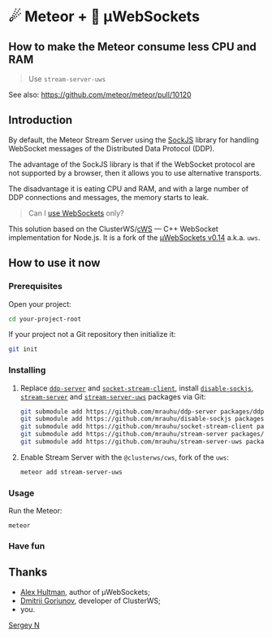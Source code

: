 # ☄ Meteor + 🚀 µWebSockets

## How to make the Meteor consume less CPU and RAM

> Use `stream-server-uws`

See also: https://github.com/meteor/meteor/pull/10120
 
## Introduction

By default, the Meteor Stream Server using the [SockJS][s] library for handling WebSocket messages of the Distributed Data Protocol (DDP).

[s]: https://github.com/sockjs

The advantage of the SockJS library is that if the WebSocket protocol are not supported by a browser, then it allows you to use alternative transports.

The disadvantage it is eating CPU and RAM, and with a large number of DDP connections and messages, the memory starts to leak.

> Can I [use WebSockets][ws] only?

[ws]: https://caniuse.com/websockets

This solution based on the ClusterWS/[cWS][c] — C++ WebSocket implementation for Node.js.
It is a fork of the [µWebSockets v0.14][u] a.k.a. `uws`.

[c]: https://github.com/ClusterWS/cWS
[u]: https://github.com/uNetworking/uWebSockets/tree/v0.14


## How to use it now

### Prerequisites

Open your project:

```bash
cd your-project-root
```

If your project not a Git repository then initialize it:

```bash
git init
```

### Installing

1. Replace [`ddp-server`][1] and [`socket-stream-client`][2], install [`disable-sockjs`][3], [`stream-server`][4] and [`stream-server-uws`][5] packages via Git:

    [1]: https://github.com/mrauhu/ddp-server
    [2]: https://github.com/mrauhu/socket-stream-client
    [3]: https://github.com/mrauhu/disable-sockjs
    [4]: https://github.com/mrauhu/stream-server
    [5]: https://github.com/mrauhu/stream-server-uws

    ```bash
    git submodule add https://github.com/mrauhu/ddp-server packages/ddp-server
    git submodule add https://github.com/mrauhu/disable-sockjs packages/disable-sockjs
    git submodule add https://github.com/mrauhu/socket-stream-client packages/socket-stream-client
    git submodule add https://github.com/mrauhu/stream-server packages/stream-server
    git submodule add https://github.com/mrauhu/stream-server-uws packages/stream-server-uws
    ```

3. Enable Stream Server with the `@clusterws/cws`, fork of the `uws`:

    ```bash
    meteor add stream-server-uws
    ```

### Usage

Run the Meteor:

```
meteor
```

### Have fun

## Thanks

* [Alex Hultman][a], author of µWebSockets;
* [Dmitrii Goriunov][d], developer of ClusterWS;
* you.

[Sergey N][mrauhu]

[a]: https://github.com/alexhultman
[d]: https://github.com/goriunov
[mrauhu]: https://github.com/mrauhu


